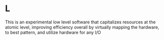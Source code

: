 # L
This is an experimental low level software that capitalizes resources at the atomic level, improving efficiency overall by virtually mapping the hardware, to best pattern, and utilize hardware for any I/O
